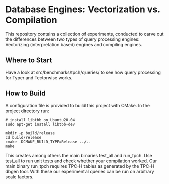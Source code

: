 # Database Engines: Vectorization vs. Compilation
This repository contains a collection of experiments, conducted to carve out the differences between two types of query processing engines: Vectorizing (interpretation based) engines and compiling engines.

## Where to Start
Have a look at src/benchmarks/tpch/queries/ to see how query processing for Typer and Tectorwise works. 

## How to Build
A configuration file is provided to build this project with CMake. 
In the project directory run:
```shell
# install libtbb on Ubuntu20.04
sudo apt-get install libtbb-dev
```
```shell
mkdir -p build/release
cd build/release
cmake -DCMAKE_BUILD_TYPE=Release ../..
make
```

This creates among others the main binaries test\_all and run\_tpch.
Use test\_all to run unit tests and check whether your compilation worked.
Our main binary run\_tpch requires TPC-H tables as generated by the TPC-H dbgen tool. With these our experimental queries can be run on arbitrary scale factors.
